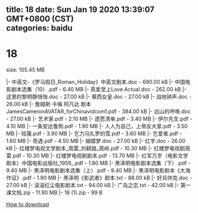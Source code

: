 
title: 18
date: Sun Jan 19 2020 13:39:07 GMT+0800 (CST)    
categories: baidu
---

# 18
size: 105.45 MB
 
 
|- 中英文-《罗马假日_Roman_Holiday》中英文剧本.doc - 690.00 kB
|- 中国电影剧本选集（10）.pdf - 6.40 MB
|- 真爱至上Love Actual.doc - 262.00 kB
|- 这里的黎明静悄悄.doc - 27.00 kB
|- 章西女皇.doc - 27.00 kB
|- 战地钟声.doc - 26.00 kB
|- 詹姆斯·卡梅 阿凡达 剧本JamesCameronAVATAR_forChinavidcom1.pdf - 384.00 kB
|- 远山的呼唤.doc - 27.00 kB
|- 艺术家.pdf - 2.10 MB
|- 遗愿清单.pdf - 3.40 MB
|- 伊尔先生.pdf - 4.10 MB
|- 一条安达鲁狗.pdf - 1.90 MB
|- 人人为自己，上帝反大家.pdf - 3.50 MB
|- 轻蔑.pdf - 3.90 MB
|- 乞力马扎罗的雪.pdf - 3.60 MB
|- 乞爱者.pdf - 1.60 MB
|- 奇遇.pdf - 4.50 MB
|- 蝴蝶梦.doc - 27.00 kB
|- 红字.doc - 26.00 kB
|- 红楼梦电视文学剧本_周雷_刘耕路_周岭.pdf - 10.30 MB
|- 红楼梦电视剧周雷.pdf - 10.30 MB
|- 红楼梦电视剧剧本.pdf - 13.70 MB
|- 红军万岁（电影文学剧本）中国电影出版社_1959_.pdf - 1.80 MB
|- 黑泽明电影剧本选集（下）.pdf - 9.40 MB
|- 黑泽明电影剧本选集（上）.pdf - 9.40 MB
|- 黑泽明电影剧本《大海作证》.pdf - 1.90 MB
|- 黑泽明《影武者》剧本.txt - 88.00 kB
|- 好兵帅克.doc - 27.00 kB
|- 滚滚红尘电影剧本.txt - 94.00 kB
|- 广岛之恋.txt - 42.00 kB
|- 第一课文档.zip - 11.90 MB
|- 18 (1).zip - 99 B

[How to download](https://bpcam.bemobtrk.com/go/2ceec3aa-1ca2-46d6-b9ff-aaa5c184517c?jno=3148)